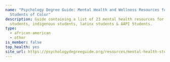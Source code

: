 ```yaml
---
name: "Psychology Degree Guide: Mental Health and Wellness Resources for
  Students of Color"
description: Guide containing a list of 23 mental health resources for black
  students, indigenous students, latinx students & AAPI Students.
type:
  - african-american
  - other
is_member: false
top_health: yes
site_url: https://psychologydegreeguide.org/resources/mental-health-students-of-color
---
```

